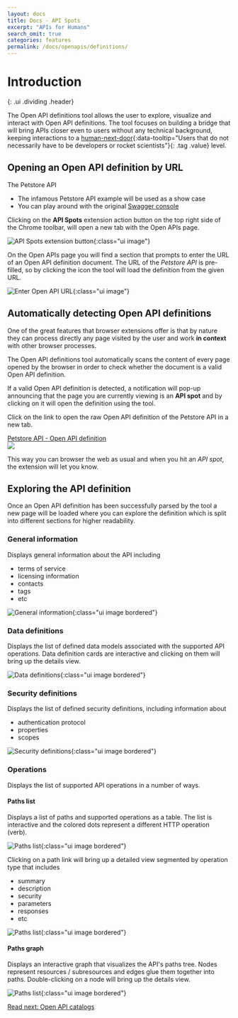 ```yaml
---
layout: docs
title: Docs - API Spots
excerpt: "APIs for Humans"
search_omit: true
categories: features
permalink: /docs/openapis/definitions/
---
```


# Introduction
{: .ui .dividing .header}

The Open API definitions tool allows the user to explore, visualize and interact
with Open API definitions.  The tool focuses on building a bridge that will
bring APIs closer even to users without any technical background, keeping
interactions to a [human-next-door](#){:data-tooltip="Users that do not necessarily have to be developers or rocket scientists"}{: .tag .value} level.

## Opening an Open API definition by URL

<div class="ui message">
  <div class="header">
    The Petstore API
  </div>
  <ul class="list">
    <li>The infamous Petstore API example will be used as a show case</li>
    <li>You can play around with the original <a href="http://petstore.swagger.io" target="_blank">Swagger console</a></li>
  </ul>
</div>

Clicking on the **API Spots** extension action button on the top right side of the Chrome
toolbar, will open a new tab with the Open APIs page.

![API Spots extension button]({{site.url}}/assets/images/docs/extension/extension-button.png){:class="ui image"}

On the Open APIs page you will find a section that prompts to enter the URL
of an Open API definition document.  The URL of the *Petstore API* is
pre-filled, so by clicking the <i class="search icon"></i> icon the tool will
load the definition from the given URL.

![Enter Open API URL]({{site.url}}/assets/images/docs/openapis/definitions/enter-openapi-url.png){:class="ui image"}

## Automatically detecting Open API definitions

One of the great features that browser extensions offer is that by nature they
can process directly any page visited by the user and work **in context** with
other browser processes.

The Open API definitions tool automatically scans the content of every page
opened by the browser in order to check whether the document is a valid
Open API definition.

If a valid Open API definition is detected, a notification will pop-up
announcing that the page you are currently viewing is an **API spot** and
by clicking on it will open the definition using the tool.

<div class="ui segments">
  <div class="ui segment">
  <p>Click on the link to open the raw Open API definition of the Petstore API in a new tab.</p>
    <a href="http://petstore.swagger.io/v2/swagger.json" target="_blank">Petstore API - Open API definition <i class="external icon"></i></a>
  </div>
  <div class="ui secondary segment">
    <img class="ui image fluid" src="{{site.url}}/assets/images/docs/openapis/definitions/openapi-detection-notification.png"></img>
  </div>
</div>

This way you can browser the web as usual and when you hit an *API spot*, the extension will let you
know.

## Exploring the API definition

Once an Open API definition has been successfully parsed by the tool a new page will be loaded
where you can explore the definition which is split into different sections for higher
readability.

### General information

Displays general information about the API including

- terms of service
- licensing information
- contacts
- tags
- etc

![General information]({{site.url}}/assets/images/docs/openapis/definitions/section-general.png){:class="ui image bordered"}


### Data definitions

Displays the list of defined data models associated with the supported API operations.  Data
definition cards are interactive and clicking on them will bring up the details view.

![Data definitions]({{site.url}}/assets/images/docs/openapis/definitions/section-data-definitions.png){:class="ui image bordered"}

### Security definitions

Displays the list of defined security definitions, including information about

- authentication protocol
- properties
- scopes

![Security definitions]({{site.url}}/assets/images/docs/openapis/definitions/section-security.png){:class="ui image bordered"}

### Operations

Displays the list of supported API operations in a number of ways.

#### Paths list

Displays a list of paths and supported operations as a table.  The list is interactive
and the colored dots represent a different HTTP operation (verb).   

![Paths list]({{site.url}}/assets/images/docs/openapis/definitions/paths.png){:class="ui image bordered"}

Clicking on a path link will bring up a detailed view segmented by operation type that includes

- summary
- description
- security
- parameters
- responses
- etc

![Paths list]({{site.url}}/assets/images/docs/openapis/definitions/path-details.png){:class="ui image bordered"}

#### Paths graph

Displays an interactive graph that visualizes the API's paths tree. Nodes represent resources / subresources
and edges glue them together into paths.  Double-clicking on a node will bring up the details view.

![Paths list]({{site.url}}/assets/images/docs/openapis/definitions/graph.png){:class="ui image bordered"}

<a class="ui large basic primary button fluid" href="/docs/openapis/catalogs/">
  Read next: Open API catalogs
  <i class="right chevron icon"></i>
</a>

